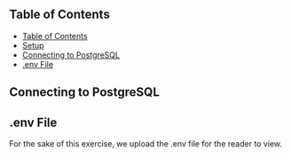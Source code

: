 ## Table of Contents

- [Table of Contents](#table-of-contents)
- [Setup](#setup)
- [Connecting to PostgreSQL](#connecting-to-postgresql)
- [.env File](#env-file)


## Connecting to PostgreSQL

## .env File

For the sake of this exercise, we upload the .env file for the reader to view.